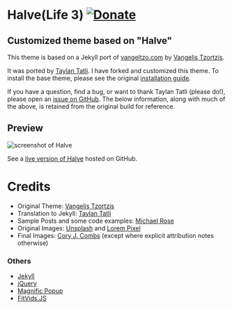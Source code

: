 # Halve(Life 3)  [![Donate](https://img.shields.io/badge/paypal-donate-blue.svg)](https://www.paypal.me/taylantatli/0usd)  
  
## Customized theme based on "Halve" 

This theme is based on a Jekyll port of [vangeltzo.com](http://vangeltzo.com/) by [Vangelis Tzortzis](https://github.com/srekoble).

It was ported by [Taylan Tatli](https://taylantatli.github.io/Halve/). I have forked and customized this theme. To install the base theme, please see the original [installation guide](https://taylantatli.github.io/Halve/halve-theme/).

If you have a question, find a bug, or want to thank Taylan Tatli (please do!), please open an [issue on GitHub](https://github.com/TaylanTatli/Halve/issues/new). The below information, along with much of the above, is retained from the original build for reference.

## Preview   
![screenshot of Halve](/images/halve-home-image.png)

See a [live version of Halve](http://taylantatli.github.io/Halve) hosted on GitHub.

# Credits
- Original Theme: [Vangelis Tzortzis](https://github.com/srekoble)  
- Translation to Jekyll: [Taylan Tatli](https://taylantatli.github.io/Halve/)
- Sample Posts and some code examples: [Michael Rose](https://github.com/mmistakes/)
- Original Images: [Unsplash](https://unsplash.com/) and [Lorem Pixel](http://lorempixel.com)
- Final Images: [Cory J. Combs](https://coryjcombs/github.io) (except where explicit attribution notes otherwise)

### Others
- [Jekyll](http://jekyllrb.com/)
- [jQuery](http://jquery.com/)
- [Magnific Popup](http://dimsemenov.com/plugins/magnific-popup/)
- [FitVids.JS](http://fitvidsjs.com/)
